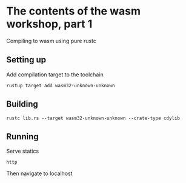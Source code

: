 # The contents of the wasm workshop, part 1

Compiling to wasm using pure rustc

## Setting up

Add compilation target to the toolchain

```
rustup target add wasm32-unknown-unknown
```

## Building

```
rustc lib.rs --target wasm32-unknown-unknown --crate-type cdylib
```

## Running

Serve statics

```
http
````

Then navigate to localhost

